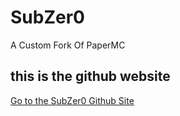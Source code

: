 # SubZer0
A Custom Fork Of PaperMC 
## this is the github website
[Go to the SubZer0 Github Site](http://Pixchure.github.io/SubZer0)
